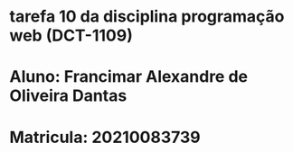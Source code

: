# tarefa 10 da disciplina programação web (DCT-1109)

# Aluno: Francimar Alexandre de Oliveira Dantas

# Matricula: 	20210083739
